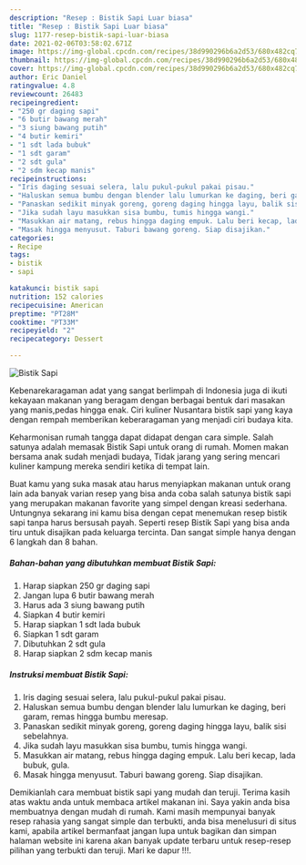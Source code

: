 ```yaml
---
description: "Resep : Bistik Sapi Luar biasa"
title: "Resep : Bistik Sapi Luar biasa"
slug: 1177-resep-bistik-sapi-luar-biasa
date: 2021-02-06T03:58:02.671Z
image: https://img-global.cpcdn.com/recipes/38d990296b6a2d53/680x482cq70/bistik-sapi-foto-resep-utama.jpg
thumbnail: https://img-global.cpcdn.com/recipes/38d990296b6a2d53/680x482cq70/bistik-sapi-foto-resep-utama.jpg
cover: https://img-global.cpcdn.com/recipes/38d990296b6a2d53/680x482cq70/bistik-sapi-foto-resep-utama.jpg
author: Eric Daniel
ratingvalue: 4.8
reviewcount: 26483
recipeingredient:
- "250 gr daging sapi"
- "6 butir bawang merah"
- "3 siung bawang putih"
- "4 butir kemiri"
- "1 sdt lada bubuk"
- "1 sdt garam"
- "2 sdt gula"
- "2 sdm kecap manis"
recipeinstructions:
- "Iris daging sesuai selera, lalu pukul-pukul pakai pisau."
- "Haluskan semua bumbu dengan blender lalu lumurkan ke daging, beri garam, remas hingga bumbu meresap."
- "Panaskan sedikit minyak goreng, goreng daging hingga layu, balik sisi sebelahnya."
- "Jika sudah layu masukkan sisa bumbu, tumis hingga wangi."
- "Masukkan air matang, rebus hingga daging empuk. Lalu beri kecap, lada bubuk, gula."
- "Masak hingga menyusut. Taburi bawang goreng. Siap disajikan."
categories:
- Recipe
tags:
- bistik
- sapi

katakunci: bistik sapi 
nutrition: 152 calories
recipecuisine: American
preptime: "PT28M"
cooktime: "PT33M"
recipeyield: "2"
recipecategory: Dessert

---
```



![Bistik Sapi](https://img-global.cpcdn.com/recipes/38d990296b6a2d53/680x482cq70/bistik-sapi-foto-resep-utama.jpg)

Kebenarekaragaman adat yang sangat berlimpah di Indonesia juga di ikuti kekayaan makanan yang beragam dengan berbagai bentuk dari masakan yang manis,pedas hingga enak. Ciri kuliner Nusantara bistik sapi yang kaya dengan rempah memberikan keberaragaman yang menjadi ciri budaya kita.




Keharmonisan rumah tangga dapat didapat dengan cara simple. Salah satunya adalah memasak Bistik Sapi untuk orang di rumah. Momen makan bersama anak sudah menjadi budaya, Tidak jarang yang sering mencari kuliner kampung mereka sendiri ketika di tempat lain.

Buat kamu yang suka masak atau harus menyiapkan makanan untuk orang lain ada banyak varian resep yang bisa anda coba salah satunya bistik sapi yang merupakan makanan favorite yang simpel dengan kreasi sederhana. Untungnya sekarang ini kamu bisa dengan cepat menemukan resep bistik sapi tanpa harus bersusah payah.
Seperti resep Bistik Sapi yang bisa anda tiru untuk disajikan pada keluarga tercinta. Dan sangat simple hanya dengan 6 langkah dan 8 bahan.


<!--inarticleads1-->

##### Bahan-bahan yang dibutuhkan membuat Bistik Sapi:

1. Harap siapkan 250 gr daging sapi
1. Jangan lupa 6 butir bawang merah
1. Harus ada 3 siung bawang putih
1. Siapkan 4 butir kemiri
1. Harap siapkan 1 sdt lada bubuk
1. Siapkan 1 sdt garam
1. Dibutuhkan 2 sdt gula
1. Harap siapkan 2 sdm kecap manis




<!--inarticleads2-->

##### Instruksi membuat  Bistik Sapi:

1. Iris daging sesuai selera, lalu pukul-pukul pakai pisau.
1. Haluskan semua bumbu dengan blender lalu lumurkan ke daging, beri garam, remas hingga bumbu meresap.
1. Panaskan sedikit minyak goreng, goreng daging hingga layu, balik sisi sebelahnya.
1. Jika sudah layu masukkan sisa bumbu, tumis hingga wangi.
1. Masukkan air matang, rebus hingga daging empuk. Lalu beri kecap, lada bubuk, gula.
1. Masak hingga menyusut. Taburi bawang goreng. Siap disajikan.




Demikianlah cara membuat bistik sapi yang mudah dan teruji. Terima kasih atas waktu anda untuk membaca artikel makanan ini. Saya yakin anda bisa membuatnya dengan mudah di rumah. Kami masih mempunyai banyak resep rahasia yang sangat simple dan terbukti, anda bisa menelusuri di situs kami, apabila artikel bermanfaat jangan lupa untuk bagikan dan simpan halaman website ini karena akan banyak update terbaru untuk resep-resep pilihan yang terbukti dan teruji. Mari ke dapur !!!. 
